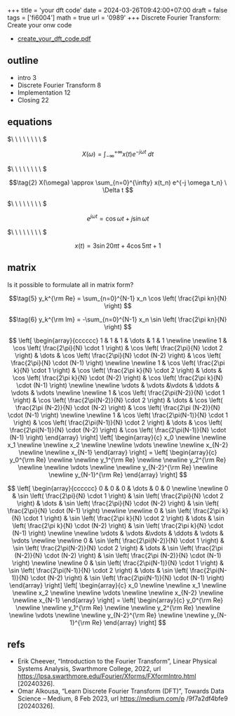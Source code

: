 +++
title = 'your dft code'
date = 2024-03-26T09:42:00+07:00
draft = false
tags = ['fi6004']
math = true
url = '0989'
+++
Discrete Fourier Transform: Create your onw code
<!--more-->

+ [create_your_dft_code.pdf](https://osf.io/z9f35)


## outline
+ intro 3
+ Discrete Fourier Transform 8
+ Implementation 12
+ Closing 22


## equations
$\ \ \ \ \ \ \ \ $

$$\tag{1}
X(\omega) = \int_{-\infty}^{+\infty} x(t) e^{-j \omega t} \ dt
$$

$\ \ \ \ \ \ \ \ $

$$\tag{2}
X(\omega) \approx \sum_{n=0}^{\infty} x(t_n) e^{-j \omega t_n} \ \Delta t
$$

$\ \ \ \ \ \ \ \ $

$$\tag{0}
e^{j \omega t} = \cos \omega t + j \sin \omega t
$$

$\ \ \ \ \ \ \ \ $

$$\tag{4}
x(t) = 3 \sin 20\pi t + 4 \cos 5\pi t + 1
$$


## matrix
Is it possible to formulate all in matrix form?

$$\tag{5}
y_k^{\rm Re} = \sum_{n=0}^{N-1} x_n \cos \left( \frac{2\pi kn}{N} \right)
$$

$$\tag{6}
y_k^{\rm Im} = -\sum_{n=0}^{N-1} x_n \sin \left( \frac{2\pi kn}{N} \right)
$$

$$
\left[
\begin{array}{cccccc}
1 & 1 & 1 & \dots & 1 & 1 \newline \newline
1 & \cos \left( \frac{2\pi}{N} \cdot 1 \right) & \cos \left( \frac{2\pi}{N} \cdot 2 \right) & \dots & \cos \left( \frac{2\pi}{N} \cdot (N-2) \right) & \cos \left( \frac{2\pi}{N} \cdot (N-1) \right) \newline \newline
1 & \cos \left( \frac{2\pi k}{N} \cdot 1 \right) & \cos \left( \frac{2\pi k}{N} \cdot 2 \right) & \dots & \cos \left( \frac{2\pi k}{N} \cdot (N-2) \right) & \cos \left( \frac{2\pi k}{N} \cdot (N-1) \right) \newline \newline
\vdots & \vdots &\vdots & \ddots & \vdots & \vdots \newline \newline
1 & \cos \left( \frac{2\pi(N-2)}{N} \cdot 1 \right) & \cos \left( \frac{2\pi(N-2)}{N} \cdot 2 \right) & \dots & \cos \left( \frac{2\pi (N-2)}{N} \cdot (N-2) \right) & \cos \left( \frac{2\pi (N-2)}{N} \cdot (N-1) \right) \newline \newline
1 & \cos \left( \frac{2\pi(N-1)}{N} \cdot 1 \right) & \cos \left( \frac{2\pi(N-1)}{N} \cdot 2 \right) & \dots & \cos \left( \frac{2\pi(N-1)}{N} \cdot (N-2) \right) & \cos \left( \frac{2\pi(N-1)}{N} \cdot (N-1) \right)
\end{array}
\right]
\left[
\begin{array}{c}
x_0 \newline \newline
x_1 \newline \newline
x_2 \newline \newline
\vdots \newline \newline
x_{N-2} \newline \newline
x_{N-1}
\end{array}
\right] =
\left[
\begin{array}{c}
y_0^{\rm Re} \newline \newline
y_1^{\rm Re} \newline \newline
y_2^{\rm Re} \newline \newline
\vdots \newline \newline
y_{N-2}^{\rm Re} \newline \newline
y_{N-1}^{\rm Re}
\end{array}
\right]
$$

$$
\left[
\begin{array}{cccccc}
0 & 0 & 0 & \dots & 0 & 0 \newline \newline
0 & \sin \left( \frac{2\pi}{N} \cdot 1 \right) & \sin \left( \frac{2\pi}{N} \cdot 2 \right) & \dots & \sin \left( \frac{2\pi}{N} \cdot (N-2) \right) & \sin \left( \frac{2\pi}{N} \cdot (N-1) \right) \newline \newline
0 & \sin \left( \frac{2\pi k}{N} \cdot 1 \right) & \sin \left( \frac{2\pi k}{N} \cdot 2 \right) & \dots & \sin \left( \frac{2\pi k}{N} \cdot (N-2) \right) & \sin \left( \frac{2\pi k}{N} \cdot (N-1) \right) \newline \newline
\vdots & \vdots &\vdots & \ddots & \vdots & \vdots \newline \newline
0 & \sin \left( \frac{2\pi(N-2)}{N} \cdot 1 \right) & \sin \left( \frac{2\pi(N-2)}{N} \cdot 2 \right) & \dots & \sin \left( \frac{2\pi (N-2)}{N} \cdot (N-2) \right) & \sin \left( \frac{2\pi (N-2)}{N} \cdot (N-1) \right) \newline \newline
0 & \sin \left( \frac{2\pi(N-1)}{N} \cdot 1 \right) & \sin \left( \frac{2\pi(N-1)}{N} \cdot 2 \right) & \dots & \sin \left( \frac{2\pi(N-1)}{N} \cdot (N-2) \right) & \sin \left( \frac{2\pi(N-1)}{N} \cdot (N-1) \right)
\end{array}
\right]
\left[
\begin{array}{c}
x_0 \newline \newline
x_1 \newline \newline
x_2 \newline \newline
\vdots \newline \newline
x_{N-2} \newline \newline
x_{N-1}
\end{array}
\right] =
\left[
\begin{array}{c}
y_0^{\rm Re} \newline \newline
y_1^{\rm Re} \newline \newline
y_2^{\rm Re} \newline \newline
\vdots \newline \newline
y_{N-2}^{\rm Re} \newline \newline
y_{N-1}^{\rm Re}
\end{array}
\right]
$$


## refs
+ Erik Cheever, “Introduction to the Fourier Transform”, Linear Physical Systems Analysis, Swarthmore College, 2022, url https://lpsa.swarthmore.edu/Fourier/Xforms/FXformIntro.html [20240326].
+ Omar Alkousa, “Learn Discrete Fourier Transform (DFT)”, Towards Data Science – Medium, 8 Feb 2023, url https://medium.com/p /9f7a2df4bfe9 [20240326].
